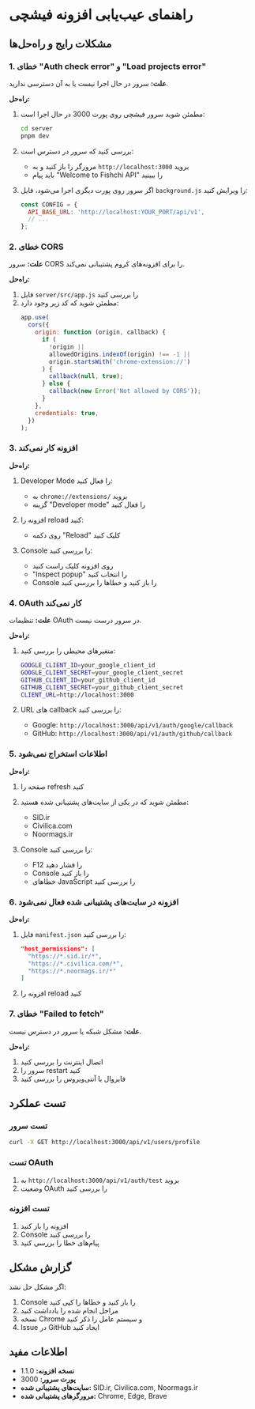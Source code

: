 # راهنمای عیب‌یابی افزونه فیشچی

## مشکلات رایج و راه‌حل‌ها

### 1. خطای "Auth check error" و "Load projects error"

**علت:** سرور در حال اجرا نیست یا به آن دسترسی ندارید.

**راه‌حل:**

1. مطمئن شوید سرور فیشچی روی پورت 3000 در حال اجرا است:

   ```bash
   cd server
   pnpm dev
   ```

2. بررسی کنید که سرور در دسترس است:

   - مرورگر را باز کنید و به `http://localhost:3000` بروید
   - باید پیام "Welcome to Fishchi API" را ببینید

3. اگر سرور روی پورت دیگری اجرا می‌شود، فایل `background.js` را ویرایش کنید:
   ```javascript
   const CONFIG = {
     API_BASE_URL: 'http://localhost:YOUR_PORT/api/v1',
     // ...
   };
   ```

### 2. خطای CORS

**علت:** سرور CORS را برای افزونه‌های کروم پشتیبانی نمی‌کند.

**راه‌حل:**

1. فایل `server/src/app.js` را بررسی کنید
2. مطمئن شوید که کد زیر وجود دارد:
   ```javascript
   app.use(
     cors({
       origin: function (origin, callback) {
         if (
           !origin ||
           allowedOrigins.indexOf(origin) !== -1 ||
           origin.startsWith('chrome-extension://')
         ) {
           callback(null, true);
         } else {
           callback(new Error('Not allowed by CORS'));
         }
       },
       credentials: true,
     })
   );
   ```

### 3. افزونه کار نمی‌کند

**راه‌حل:**

1. Developer Mode را فعال کنید:

   - به `chrome://extensions/` بروید
   - گزینه "Developer mode" را فعال کنید

2. افزونه را reload کنید:

   - روی دکمه "Reload" کلیک کنید

3. Console را بررسی کنید:
   - روی افزونه کلیک راست کنید
   - "Inspect popup" را انتخاب کنید
   - Console را باز کنید و خطاها را بررسی کنید

### 4. OAuth کار نمی‌کند

**علت:** تنظیمات OAuth در سرور درست نیست.

**راه‌حل:**

1. متغیرهای محیطی را بررسی کنید:

   ```bash
   GOOGLE_CLIENT_ID=your_google_client_id
   GOOGLE_CLIENT_SECRET=your_google_client_secret
   GITHUB_CLIENT_ID=your_github_client_id
   GITHUB_CLIENT_SECRET=your_github_client_secret
   CLIENT_URL=http://localhost:3000
   ```

2. URL های callback را بررسی کنید:
   - Google: `http://localhost:3000/api/v1/auth/google/callback`
   - GitHub: `http://localhost:3000/api/v1/auth/github/callback`

### 5. اطلاعات استخراج نمی‌شود

**راه‌حل:**

1. صفحه را refresh کنید
2. مطمئن شوید که در یکی از سایت‌های پشتیبانی شده هستید:

   - SID.ir
   - Civilica.com
   - Noormags.ir

3. Console را بررسی کنید:
   - F12 را فشار دهید
   - Console را باز کنید
   - خطاهای JavaScript را بررسی کنید

### 6. افزونه در سایت‌های پشتیبانی شده فعال نمی‌شود

**راه‌حل:**

1. فایل `manifest.json` را بررسی کنید:

   ```json
   "host_permissions": [
     "https://*.sid.ir/*",
     "https://*.civilica.com/*",
     "https://*.noormags.ir/*"
   ]
   ```

2. افزونه را reload کنید

### 7. خطای "Failed to fetch"

**علت:** مشکل شبکه یا سرور در دسترس نیست.

**راه‌حل:**

1. اتصال اینترنت را بررسی کنید
2. سرور را restart کنید
3. فایروال یا آنتی‌ویروس را بررسی کنید

## تست عملکرد

### تست سرور

```bash
curl -X GET http://localhost:3000/api/v1/users/profile
```

### تست OAuth

1. به `http://localhost:3000/api/v1/auth/test` بروید
2. وضعیت OAuth را بررسی کنید

### تست افزونه

1. افزونه را باز کنید
2. Console را بررسی کنید
3. پیام‌های خطا را بررسی کنید

## گزارش مشکل

اگر مشکل حل نشد:

1. Console را باز کنید و خطاها را کپی کنید
2. مراحل انجام شده را یادداشت کنید
3. نسخه Chrome و سیستم عامل را ذکر کنید
4. Issue در GitHub ایجاد کنید

## اطلاعات مفید

- **نسخه افزونه:** 1.1.0
- **پورت سرور:** 3000
- **سایت‌های پشتیبانی شده:** SID.ir, Civilica.com, Noormags.ir
- **مرورگرهای پشتیبانی شده:** Chrome, Edge, Brave


